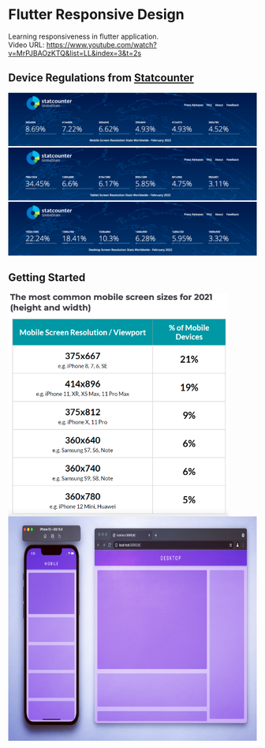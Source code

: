 # Flutter Responsive Design

Learning responsiveness in flutter application.<br>
Video URL: https://www.youtube.com/watch?v=MrPJBAOzKTQ&list=LL&index=3&t=2s

## Device Regulations from [Statcounter](https://gs.statcounter.com/screen-resolution-stats/mobile/worldwide)

<img src="screenshots/regulations/mobile.png">
<img src="screenshots/regulations/tablet.png">
<img src="screenshots/regulations/desktop.png">

## Getting Started

<img align="left" height="455" src="screenshots/mobile_screen_sizes.png"> 
<img align="left" height="455" src="screenshots/demo.jpeg">
